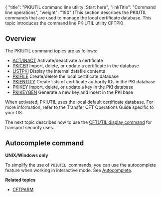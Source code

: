 {
    "title": "PKIUTIL  command line utility: Start here",
    "linkTitle": "Command line operations",
    "weight": "190"
}This section describes the PKIUTIL commands that are used to manage the
local certificate database. This topic
introduces the command line PKIUTIL utility CFTPKI.

Overview
--------

The PKIUTIL command topics are as follows:

- [ACT/INACT](using_act_inact)
    Activate/deactivate a certificate
- [PKICER](using_the_pkicer_command)
    Import, delete, or update a certificate in the database
- [LISTPKI](using_the_listpki_command)
    Display the internal datafile contents
- [PKIFILE](using_the_pkifile_command)
    Create/delete the local certificate database
- [PKIENTITY](pkientity) Create lists of certificate authority IDs in the PKI database
- PKIKEY Import, delete, or update a key in the PKI database
- [PKIKEYGEN](pkikeygen) Generate a new key and insert in the PKI base

When activated, PKIUTIL uses the local default certificate database.
For more information, refer to the Transfer CFT Operations
Guide specific to your OS.

The next topic describes how to use the [CFTUTIL
display command](cftutil_utility_display_commands) for transport security uses.

Autocomplete command
--------------------

****UNIX/Windows only****

To simplify the use of `PKIUTIL `commands, you can use the autocomplete feature when working in interactive mode. See [Autocomplete](../../../c_intro_userinterfaces/about_cftutil/autocomplete).

****Related topics****

- [CFTPARM](../../../admin_intro/admin_config_commands/cftparm_general_parameters)
